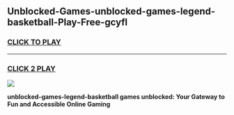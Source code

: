 
## Unblocked-Games-unblocked-games-legend-basketball-Play-Free-gcyfl
<h3>
<a href="https://premium76.site?title=unblocked-games-legend-basketball&ref=15A">CLICK TO PLAY</a></h3>
<hr>

<h3>
<a href="https://premium76.site?title=unblocked-games-legend-basketball&ref=15A">CLICK 2 PLAY</a>
  
</h3>

<a href="https://premium76.site?title=unblocked-games-legend-basketball&ref=15A"><img src="https://clearcache.store/games.png"></a>


**unblocked-games-legend-basketball games unblocked: Your Gateway to Fun and Accessible Online Gaming**
